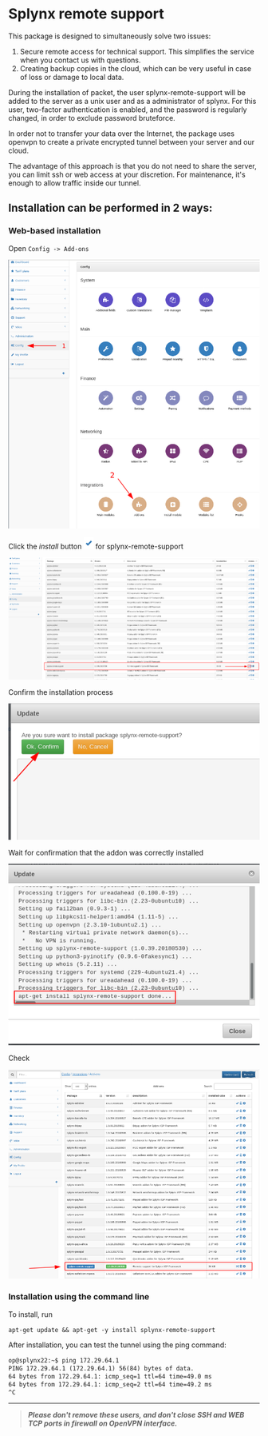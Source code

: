Splynx remote support
=====================

This package is designed to simultaneously solve two issues:
1. Secure remote access for technical support.
This simplifies the service when you contact us with questions.
2. Сreating backup copies in the cloud, which can be very useful in case of loss or damage to local data.


During the installation of packet, the user splynx-remote-support will be added to the server as a unix user and as a administrator of splynx.
For this user, two-factor authentication is enabled, and the password is regularly changed, in order to exclude password bruteforce.

In order not to transfer your data over the Internet, the package uses openvpn to create a private encrypted tunnel between your server and our cloud.

The advantage of this approach is that you do not need to share the server, you can limit ssh or web access at your discretion. For maintenance, it's enough to allow traffic inside our tunnel.


## Installation can be performed in 2 ways:


### Web-based installation

Open `Config -> Add-ons`

![Config - > Add-ons](config.png)


Click the *install* button <icon class="image-icon">![](install_icon.png)</icon> for  splynx-remote-support

![](web1.png)

Confirm the installation process

![](web2.png)

Wait for confirmation that the addon was correctly installed

![](web3.png)

Check

![](web4.png)



### Installation using the command line

To install, run
```
apt-get update && apt-get -y install splynx-remote-support
```

After installation, you can test the tunnel using the ping command:

```
op@splynx22:~$ ping 172.29.64.1                                                                          
PING 172.29.64.1 (172.29.64.1) 56(84) bytes of data.                                                     
64 bytes from 172.29.64.1: icmp_seq=1 ttl=64 time=49.0 ms                                                
64 bytes from 172.29.64.1: icmp_seq=2 ttl=64 time=49.2 ms                                                
^C                                             
```

---
> ***Please don't remove these users, and don't close SSH and WEB TCP ports in firewall on OpenVPN interface.***
